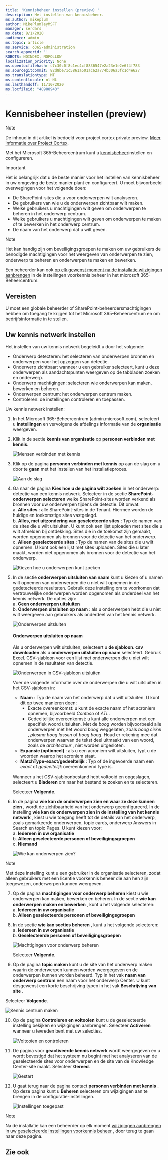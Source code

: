 ```yaml
---
title: 'Kennisbeheer instellen (preview) '
description: Het instellen van kennisbeheer.
ms.author: mikeplum
author: MikePlumleyMSFT
manager: serdars
ms.date: 8/1/2020
audience: admin
ms.topic: article
ms.service: o365-administration
search.appverid: ''
ROBOTS: NOINDEX, NOFOLLOW
localization_priority: None
ms.openlocfilehash: c7c30c0f8c1ec4cf8836547e2a23e1e2e6f4f783
ms.sourcegitcommit: 82d8be71c5861a501ac62a774b306a3fc1d4e627
ms.translationtype: MT
ms.contentlocale: nl-NL
ms.lasthandoff: 11/10/2020
ms.locfileid: "48988943"
---
```

# <a name="set-up-knowledge-management-preview"></a>Kennisbeheer instellen (preview)

> [!Note] 
> De inhoud in dit artikel is bedoeld voor project cortex private preview. [Meer informatie over Project Cortex](https://aka.ms/projectcortex).

Met het Microsoft 365-Beheercentrum kunt u [kennisbeheer](knowledge-management-overview.md)instellen en configureren. 

> [!Important]
> Het is belangrijk dat u de beste manier voor het instellen van kennisbeheer in uw omgeving de beste manier plant en configureert. U moet bijvoorbeeld overwegingen voor het volgende doen:
- De SharePoint-sites die u voor onderwerpen wilt analyseren.
- De gebruikers van wie u de onderwerpen zichtbaar wilt maken.
- Welke gebruikers u machtigingen wilt geven om onderwerpen te beheren in het onderwerp centrum.
- Welke gebruikers u machtigingen wilt geven om onderwerpen te maken of te bewerken in het onderwerp centrum.
- De naam van het onderwerp dat u wilt geven.

> [!Note]
> Het kan handig zijn om beveiligingsgroepen te maken om uw gebruikers de benodigde machtigingen voor het weergeven van onderwerpen te zien, onderwerp te beheren en onderwerpen te maken en bewerken.

Een beheerder kan ook [op elk gewenst moment na de installatie wijzigingen aanbrengen](topic-experiences-discovery.md) in de instellingen voorkennis beheer in het microsoft 365-Beheercentrum.

## <a name="requirements"></a>Vereisten 
U moet een globale beheerder of SharePoint-beheerdersmachtigingen hebben om toegang te krijgen tot het Microsoft 365-Beheercentrum en om bedrijfsinformatie in te stellen.

## <a name="set-up-your-knowledge-network"></a>Uw kennis netwerk instellen

Het instellen van uw kennis netwerk begeleidt u door het volgende:

- Onderwerp detecteren: het selecteren van onderwerpen bronnen en onderwerpen voor het opzeggen van detectie.
- Onderwerp zichtbaar: wanneer u een gebruiker selecteert, kunt u deze onderwerpen als aandachtspunten weergeven op de tabbladen zoeken en onderwerp.
- Onderwerp machtigingen: selecteren wie onderwerpen kan maken, bewerken en beheren.
- Onderwerpen centrum: het onderwerpen centrum maken.
- Controleren: de instellingen controleren en toepassen.

Uw kennis netwerk instellen:

1. In het Microsoft 365-Beheercentrum (admin.microsoft.com), selecteert u **instellingen** en vervolgens de afdelings informatie van de **organisatie** weergeven.
2. Klik in de sectie **kennis van organisatie** op **personen verbinden met kennis**.<br/>

    ![Mensen verbinden met kennis](../media/content-understanding/admin-org-knowledge-options.png) </br>

3. Klik op de pagina **personen verbinden met kennis** op aan de slag om u door te **gaan** met het instellen van het installatieproces.<br/>

    ![Aan de slag](../media/content-understanding/k-get-started.png) </br>

4. Ga naar de pagina **Kies hoe u de pagina wilt zoeken** in het onderwerp: detectie van een kennis netwerk. Selecteer in de sectie **SharePoint-onderwerpen selecteren** welke SharePoint-sites worden verkend als bronnen voor uw onderwerpen tijdens de detectie. Dit omvat:</br>
    a. **Alle sites** : alle SharePoint-sites in de Tenant. Hiermee worden de huidige en toekomstige sites vastgelegd.</br>
    b. **Alles, met uitzondering van geselecteerde sites** : Typ de namen van de sites die u wilt uitsluiten.  U kunt ook een lijst uploaden met sites die u wilt afmelden bij ontdekking. Sites die in de toekomst zijn gemaakt, worden opgenomen als bronnen voor de detectie van het onderwerp. </br>
    c. **Alleen geselecteerde sites** : Typ de namen van de sites die u wilt opnemen. U kunt ook een lijst met sites uploaden. Sites die u later maakt, worden niet opgenomen als bronnen voor de detectie van het onderwerp. </br>

    ![Kiezen hoe u onderwerpen kunt zoeken](../media/content-understanding/ksetup1.png) </br>
   
5. In de sectie **onderwerpen uitsluiten van naam** kunt u kiezen of u namen wilt opnemen van onderwerpen die u niet wilt opnemen in de gedetecteerde resultaten. Gebruik deze instelling om te voorkomen dat vertrouwelijke onderwerpen worden opgenomen als onderdeel van het kennis netwerk. De opties zijn:</br>
    a. **Geen onderwerpen uitsluiten** </br>
    b. **Onderwerpen uitsluiten op naam** : als u onderwerpen hebt die u niet wilt weergeven aan gebruikers als onderdeel van het kennis netwerk.</br>

    ![Onderwerpen uitsluiten](../media/content-understanding/topics-excluded-by-name.png) </br>

    #### <a name="how-to-exclude-topics-by-name"></a>Onderwerpen uitsluiten op naam    

    Als u onderwerpen wilt uitsluiten, selecteert u **de sjabloon. csv downloaden** als u **onderwerpen uitsluiten op naam** selecteert. Gebruik Excel. CSV-sjabloon voor een lijst met onderwerpen die u niet wilt opnemen in de resultaten van detectie.

    ![Onderwerpen in CSV-sjabloon uitsluiten](../media/content-understanding/csv1.png) </br>

    Voer de volgende informatie over de onderwerpen die u wilt uitsluiten in het CSV-sjabloon in:

    - **Naam** : Typ de naam van het onderwerp dat u wilt uitsluiten. U kunt dit op twee manieren doen:</br>
        - Exacte overeenkomst: u kunt de exacte naam of het acroniem opnemen, bijvoorbeeld *Contoso* of *ATL*.</br>
        - Gedeeltelijke overeenkomst: u kunt alle onderwerpen met een specifiek woord uitsluiten.  Met de *boog* worden bijvoorbeeld alle onderwerpen met het woord *boog* weggelaten, zoals *boog cirkel* , *plasma boog lassen* of *boog boog*. Houd er rekening mee dat onderwerpen waarvan de tekst deel uitmaakt van een woord, zoals de *architectuur* , niet worden uitgesloten.</br>
    - **Expansie (optioneel)** : als u een acroniem wilt uitsluiten, typt u de woorden waarop het acroniem staat.</br>
    - **MatchType-exact/gedeeltelijk** : Typ of de ingevoerde naam een *exact* of *gedeeltelijk* overeenkomend type is.</br>

    Wanneer u het CSV-sjabloonbestand hebt voltooid en opgeslagen, selecteert u **Bladeren** om naar het bestand te zoeken en te selecteren.
    
    Selecteer **Volgende**.</br>

6. In de pagina **wie kan de onderwerpen zien en waar ze deze kunnen zien** , wordt de zichtbaarheid van het onderwerp geconfigureerd. In de instelling **wie kan de onderwerpen zien in de instelling van het kennis netwerk** , kiest u wie toegang heeft tot de details van het onderwerp, zoals gemarkeerde onderwerpen, topic cards, onderwerp Answers in Search en topic Pages. U kunt kiezen voor:</br>
    a. **Iedereen in uw organisatie**</br>
    b. **Alleen geselecteerde personen of beveiligingsgroepen**</br>
    c. **Niemand**</br>

    ![Wie kan onderwerpen zien?](../media/content-understanding/ksetup2.png) </br> 

 > [!Note] 
 > Met deze instelling kunt u een gebruiker in de organisatie selecteren, zodat alleen gebruikers met een licentie voorkennis beheer die aan hen zijn toegewezen, onderwerpen kunnen weergeven. 

7. Op de pagina **machtigingen voor onderwerp beheren** kiest u wie onderwerpen kan maken, bewerken en beheren. In de sectie **wie kan onderwerpen maken en bewerken** , kunt u het volgende selecteren:</br>
    a. **Iedereen in uw organisatie**</br>
    b. **Alleen geselecteerde personen of beveiligingsgroepen**</br>
8. In de sectie **wie kan secties beheren** , kunt u het volgende selecteren:</br>
    a. **Iedereen in uw organisatie**</br>
    b. **Geselecteerde personen of beveiligingsgroepen**</br>

    ![Machtigingen voor onderwerp beheren](../media/content-understanding/ksetup3.png) </br>

    Selecteer **Volgende**.</br>
9. Op de pagina **topic maken** kunt u de site van het onderwerp maken waarin de onderwerpen kunnen worden weergegeven en de onderwerpen kunnen worden beheerd.  Typ in het vak **naam van onderwerp centrum** een naam voor het onderwerp Center. U kunt desgewenst een korte beschrijving typen in het vak **Beschrijving van site** . </br>

Selecteer **Volgende**.</br>

   ![Kennis centrum maken](../media/content-understanding/ksetup4.png) </br> 

10. Op de pagina **Controleren en voltooien** kunt u de geselecteerde instelling bekijken en wijzigingen aanbrengen. Selecteer **Activeren** wanneer u tevreden bent met uw selecties.

    ![Voltooien en controleren](../media/content-understanding/ksetup5.png) </br> 

11. De pagina voor **geactiveerde kennis netwerk** wordt weergegeven en u wordt bevestigd dat het systeem nu begint met het analyseren van de geselecteerde sites voor onderwerpen en de site van de Knowledge Center-site maakt. Selecteer **Gereed**.</br>

    ![Gestart](../media/content-understanding/ksetup6.png) </br> 

12. U gaat terug naar de pagina contact **personen verbinden met kennis** . Op deze pagina kunt u **Beheren** selecteren om wijzigingen aan te brengen in de configuratie-instellingen. 

    ![Instellingen toegepast](../media/content-understanding/ksetup7.png) </br>   

> [!Note]
> Na de installatie kan een beheerder op elk moment [wijzigingen aanbrengen in uw geselecteerde instellingen voorkennis beheer](topic-experiences-discovery.md) , door terug te gaan naar deze pagina.


## <a name="see-also"></a>Zie ook



  






